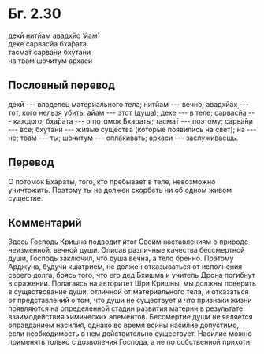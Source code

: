 # Бг. 2.30
дехӣ нитйам авадхйо ’йам̇<br/>
дехе сарвасйа бха̄рата<br/>
тасма̄т сарва̄н̣и бхӯта̄ни<br/>
на твам̇ ш́очитум архаси
## Пословный перевод

дехӣ --- владелец материального тела; нитйам --- вечно; авадхйах̣ ---
тот, кого нельзя убить; айам --- этот (душа); дехе --- в теле; сарвасйа
--- каждого; бха̄рата --- о потомок Бхараты; тасма̄т --- поэтому; сарва̄н̣и
--- все; бхӯта̄ни --- живые существа (которые появились на свет); на ---
не; твам --- ты; ш́очитум --- оплакивать; архаси --- заслуживаешь.

## Перевод

О потомок Бхараты, того, кто пребывает в теле, невозможно уничтожить.
Поэтому ты не должен скорбеть ни об одном живом существе.

## Комментарий

Здесь Господь Кришна подводит итог Своим наставлениям о природе
неизменной, вечной души. Описав различные качества бессмертной души,
Господь заключил, что душа вечна, а тело бренно. Поэтому Арджуна, будучи
кшатрием, не должен отказываться от исполнения своего долга, боясь того,
что его дед Бхишма и учитель Дрона погибнут в сражении. Полагаясь на
авторитет Шри Кришны, мы должны поверить в существование души, отличной
от материального тела, и отказаться от представлений о том, что души не
существует и что признаки жизни появляются на определенной стадии
развития материи в результате взаимодействия химических элементов.
Бессмертие души не является оправданием насилия, однако во время войны
насилие допустимо, если необходимость в нем действительно существует.
Насилие можно применять только с дозволения Господа, а не по собственной
прихоти.
